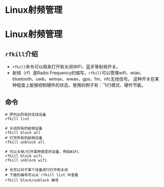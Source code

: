 # Linux射频管理

# Linux射频管理
## `rfkill`介绍
* `rfkill`命令可以用来打开和关闭WiFi、蓝牙等射频开关。
* 射频（rf）是Radio Frequency的缩写，`rfkill`可以管理wifi、wlan、bluetooth、uwb、wimax、wwan、gps、fm、nfc无线信号。
这种开关在某种程度上能够控制硬件的状态，使用的例子有：飞行模式、硬件节能。
## 命令
```shell
# 罗列出所有的无线设备
rfkill list

# 关闭所有的射频设备
rfkill block all
# 打开所有的射频设备
rfkill unblock all

# 可以关掉/打开某种类型的设备，例如WiFi
rfkill block wifi
rfkill unblock wifi

# 也可以对于某个设备进行打开和关闭
# 下面的编号可以从`rfkill list`中查看
rfkill block/unblock 编号
```

